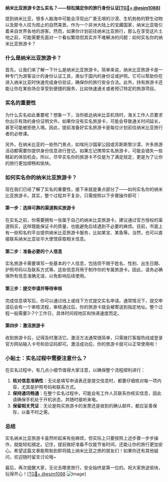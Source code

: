 **纳米比亚旅游卡怎么实名？——轻松搞定你的旅行身份认证[[TG💪+ @esim1088](https://t.me/s/esim1088)]**

提到纳米比亚，很多人脑海中可能会浮现出广袤无垠的沙漠、生机勃勃的野生动物以及那令人叹为观止的自然美景。作为一个非洲大陆上的宝藏国家，纳米比亚吸引着来自世界各地的游客。然而，如果你计划前往纳米比亚旅行，那么在享受这片土地之前，可能需要先面对一个看似繁琐但其实并不难解决的问题：如何实名你的纳米比亚旅游卡？

### 什么是纳米比亚旅游卡？

首先，让我们来了解一下什么是纳米比亚旅游卡。简单来说，纳米比亚旅游卡是一种专门为游客设计的身份认证工具，类似于国内的身份证或护照。它可以帮助你在进入纳米比亚时快速完成身份验证，确保你的旅行安全合法。此外，持有旅游卡还能让你在某些场合享受到便捷的服务，比如快速通关或者预订特定的旅游项目。

### 实名的重要性

为什么实名如此重要呢？想象一下，当你抵达纳米比亚机场时，海关工作人员要求你出示有效的身份证明文件。如果你没有实名旅游卡，可能会导致通关时间延长，甚至可能被拒绝入境。因此，提前准备好实名旅游卡是每位计划前往纳米比亚旅行者的必修课。

另外，在纳米比亚的一些热门景点，如埃托沙国家公园或苏斯斯黎沙漠，许多旅游活动都需要你提供身份信息进行登记。如果忘记携带实名旅游卡，可能会错失一些精彩的体验机会。所以，尽早实名你的旅游卡不仅是为了满足规定，更是为了让你的旅行更加顺畅和愉快。

### 如何实名你的纳米比亚旅游卡？

现在我们已经了解了实名的重要性，接下来就是重点部分了——如何实名你的纳米比亚旅游卡。其实，整个过程并不复杂，只需按照以下步骤操作即可：

#### 第一步：选择可靠的渠道购买旅游卡

在实名之前，你需要拥有一张属于自己的纳米比亚旅游卡。建议通过官方授权的渠道购买，这样既能保证卡的质量，也能避免后续遇到不必要的麻烦。目前，市面上有一些知名的平台提供纳米比亚旅游卡服务，比如某宝、某鱼等。当然，也可以直接联系纳米比亚驻华大使馆获取相关信息。

#### 第二步：准备必要的个人信息

实名旅游卡需要填写一些基本的个人信息，包括但不限于姓名、性别、出生日期、护照号码以及联系方式等。这些信息将用于制作你的专属旅游卡。因此，请务必确保所有信息准确无误，以免影响后续使用。

#### 第三步：提交申请并等待审核

完成信息填写后，你可以通过线上或线下方式提交实名申请。通常情况下，提交申请后会有一个审核流程，审核通过后，你的旅游卡就会被寄送到指定地址。整个过程一般需要3-7个工作日，具体时间视地区和快递速度而定。

#### 第四步：激活旅游卡

收到旅游卡后，记得及时激活它。激活方法通常很简单，只需拨打客服热线或登录官方网站输入卡号和验证码即可。激活成功后，你的旅游卡就可以正常使用啦！

### 小贴士：实名过程中需要注意什么？

在实名过程中，有几点小细节值得大家注意，以确保整个流程顺利进行：

1. **核对信息准确性**：无论是填写申请表还是提交信息时，都要仔细核对每一项内容，尤其是护照号码和联系方式。
2. **保持通讯畅通**：在整个实名过程中，可能会有工作人员联系你核实信息，因此请确保手机处于开机状态，并随时接听来电。
3. **保留相关凭证**：无论是购买旅游卡的发票还是收到的确认邮件，都应妥善保存，以备不时之需。

### 总结

实名纳米比亚旅游卡虽然听起来有些麻烦，但实际上只要按照上述步骤一步步操作，就能轻松搞定。记住，提前做好准备不仅能节省时间，还能让你的旅行更加安心。希望这篇文章能帮助到即将踏上纳米比亚之旅的朋友们！如果你还有其他疑问，欢迎随时留言讨论哦~

最后，再次提醒大家，无论去哪里旅行，安全始终是第一位的。祝大家旅途愉快，玩得开心！[[TG💪+ @esim1088](https://t.me/s/esim1088) ![Image](https://i.postimg.cc/4NQfJmqS/Snipaste-2025-05-13-00-14-12.png)]